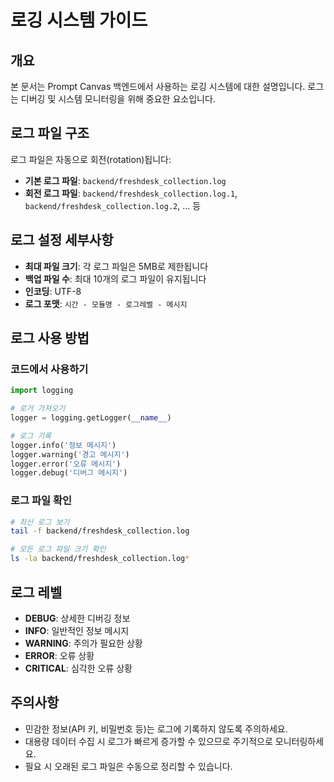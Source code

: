 # 로깅 시스템 가이드

## 개요

본 문서는 Prompt Canvas 백엔드에서 사용하는 로깅 시스템에 대한 설명입니다. 로그는 디버깅 및 시스템 모니터링을 위해 중요한 요소입니다.

## 로그 파일 구조

로그 파일은 자동으로 회전(rotation)됩니다:

- **기본 로그 파일**: `backend/freshdesk_collection.log`
- **회전 로그 파일**: `backend/freshdesk_collection.log.1`, `backend/freshdesk_collection.log.2`, ... 등
  
## 로그 설정 세부사항

- **최대 파일 크기**: 각 로그 파일은 5MB로 제한됩니다
- **백업 파일 수**: 최대 10개의 로그 파일이 유지됩니다
- **인코딩**: UTF-8
- **로그 포맷**: `시간 - 모듈명 - 로그레벨 - 메시지`

## 로그 사용 방법

### 코드에서 사용하기

```python
import logging

# 로거 가져오기
logger = logging.getLogger(__name__)

# 로그 기록
logger.info('정보 메시지')
logger.warning('경고 메시지')
logger.error('오류 메시지')
logger.debug('디버그 메시지')
```

### 로그 파일 확인

```bash
# 최신 로그 보기
tail -f backend/freshdesk_collection.log

# 모든 로그 파일 크기 확인
ls -la backend/freshdesk_collection.log*
```

## 로그 레벨

- **DEBUG**: 상세한 디버깅 정보
- **INFO**: 일반적인 정보 메시지
- **WARNING**: 주의가 필요한 상황
- **ERROR**: 오류 상황
- **CRITICAL**: 심각한 오류 상황

## 주의사항

- 민감한 정보(API 키, 비밀번호 등)는 로그에 기록하지 않도록 주의하세요.
- 대용량 데이터 수집 시 로그가 빠르게 증가할 수 있으므로 주기적으로 모니터링하세요.
- 필요 시 오래된 로그 파일은 수동으로 정리할 수 있습니다.
